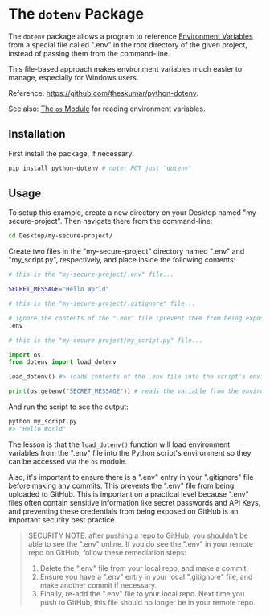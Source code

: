 # The `dotenv` Package

The `dotenv` package allows a program to reference [Environment Variables](/notes/environment-variables/README.md) from a special file called ".env" in the root directory of the given project, instead of passing them from the command-line.

This file-based approach makes environment variables much easier to manage, especially for Windows users.

Reference: https://github.com/theskumar/python-dotenv.

See also: [The `os` Module](/notes/python/modules/os.md#environment-variables) for reading environment variables.

## Installation

First install the package, if necessary:

```sh
pip install python-dotenv # note: NOT just "dotenv"
```

## Usage


To setup this example, create a new directory on your Desktop named "my-secure-project". Then navigate there from the command-line:

```sh
cd Desktop/my-secure-project/
```

Create two files in the "my-secure-project" directory named ".env" and "my_script.py", respectively, and place inside the following contents:

```sh
# this is the "my-secure-project/.env" file...

SECRET_MESSAGE="Hello World"
```

```sh
# this is the "my-secure-project/.gitignore" file...

# ignore the contents of the ".env" file (prevent them from being exposed on GitHub):
.env
```

```py
# this is the "my-secure-project/my_script.py" file...

import os
from dotenv import load_dotenv

load_dotenv() #> loads contents of the .env file into the script's environment

print(os.getenv("SECRET_MESSAGE")) # reads the variable from the environment
```

And run the script to see the output:

```sh
python my_script.py
#> "Hello World"
```

The lesson is that the `load_dotenv()` function will load environment variables from the ".env" file into the Python script's environment so they can be accessed via the `os` module.

Also, it's important to ensure there is a ".env" entry in your ".gitignore" file before making any commits. This prevents the ".env" file from being uploaded to GitHub. This is important on a practical level because ".env" files often contain sensitive information like secret passwords and API Keys, and preventing these credentials from being exposed on GitHub is an important security best practice.

> SECURITY NOTE: after pushing a repo to GitHub, you shouldn't be able to see the ".env" online. If you do see the ".env" in your remote repo on GitHub, follow these remediation steps:
>   1. Delete the ".env" file from your local repo, and make a commit.
>   2. Ensure you have a ".env" entry in your local ".gitignore" file, and make another commit if necessary. 
>   3. Finally, re-add the ".env" file to your local repo. Next time you push to GitHub, this file should no longer be in your remote repo.
